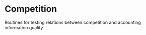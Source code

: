 Competition
===========

Routines for testing relations between competition and accounting information quality
